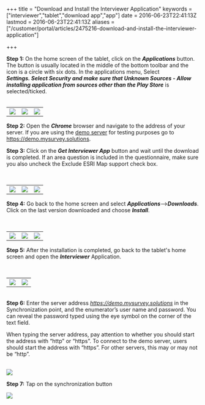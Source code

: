 +++
title = "Download and Install the Interviewer Application"
keywords = ["interviewer","tablet","download app","app"]
date = 2016-06-23T22:41:13Z
lastmod = 2016-06-23T22:41:13Z
aliases = ["/customer/portal/articles/2475216-download-and-install-the-interviewer-application"]

+++

**Step 1:** On the home screen of the tablet, click on the
***Applications*** button. The button is usually located in the middle
of the bottom toolbar and the icon is a circle with six dots. In the
applications menu, Select ***Settings. ***Select ***Security*** and make
sure that*** Unknown Sources - Allow installing application from sources
other than the Play Store*** is selected/ticked.  
 

<table>
<tbody>
<tr class="odd">
<td><img src="/images/731725.png" /></td>
<td><img src="/images/731760.png" /></td>
<td><img src="/images/731762.png" /></td>
</tr>
</tbody>
</table>

  
  
  
**Step 2:** Open the ***Chrome*** browser and navigate to the address of
your server. If you are using the [demo
server](https://demo.mysurvey.solutions) for testing purposes go to
https://demo.mysurvey.solutions.  
  
**Step 3:** Click on the ***Get Interviewer App*** button and wait until
the download is completed. If an area question is included in the
questionnaire, make sure you also uncheck the Exclude ESRI Map
support check box.  
  
 

<table>
<tbody>
<tr class="odd">
<td><img src="/images/731771.png" /></td>
<td><img src="/images/731784.png" /></td>
<td><img src="/images/731797.png" /></td>
</tr>
</tbody>
</table>

  
  
  
**Step 4:** Go back to the home screen and select
***Applications***—&gt;***Downloads***. Click on the last version
downloaded and choose ***Install***.  
  
 

<table>
<tbody>
<tr class="odd">
<td><img src="/images/731802.png" /></td>
<td><img src="/images/646945.png" /></td>
<td><img src="/images/646946.png" /></td>
</tr>
</tbody>
</table>

  
  
  
**Step 5:** After the installation is completed, go back to the tablet's
home screen and open the ***Interviewer*** Application.   
  
 

<table>
<tbody>
<tr class="odd">
<td><img src="/images/646949.png" /></td>
<td><img src="/images/646950.png" /></td>
</tr>
</tbody>
</table>

  
  
   
**Step 6:** Enter the server address *https://demo.mysurvey.solutions*
in the Synchronization point, and the enumerator’s user name and
password. You can reveal the password typed using the eye symbol on the
corner of the text field.   
  
When typing the server address, pay attention to whether you should
start the address with “http” or “https”. To connect to the demo server,
users should start the address with “https”. For other servers, this may
or may not be “http”.  
   
  
  
![](/images/774514.png)  
  
  
**Step 7:** Tap on the synchronization button   
  
  
![](/images/646954.png)
